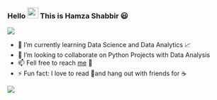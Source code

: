 ### Hello  <img src="https://media.giphy.com/media/hvRJCLFzcasrR4ia7z/giphy.gif" width="25px"> This is Hamza Shabbir 😃

![](https://komarev.com/ghpvc/?username=hamzashabbir11&label=PROFILE+VIEWS)

- 🌱 I’m currently learning Data Science and Data Analytics 📈
- 👯 I’m looking to collaborate on Python Projects with Data Analysis
- 📫 Fell free to reach [me](hamzashabbir447@gmail.com) 📧
- ⚡ Fun fact: I love to read 📙and hang out with friends for ☕


<img 
   src="https://github-readme-stats.vercel.app/api?username=hamzashabbir11&show_icons=true&theme=tokyonight" 
/>


<!--
**hamzashabbir11/hamzashabbir11** is a ✨ _special_ ✨ repository because its `README.md` (this file) appears on your GitHub profile.

Here are some ideas to get you started:

- 🔭 I’m currently working on ...
- 🌱 I’m currently learning ...
- 👯 I’m looking to collaborate on ...
- 🤔 I’m looking for help with ...
- 💬 Ask me about ...
- 📫 How to reach me: ...
- 😄 Pronouns: ...
- ⚡ Fun fact: ...
-->
